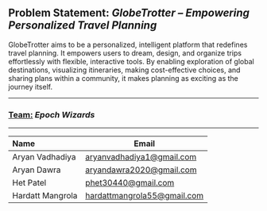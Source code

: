 ## __Problem Statement:__ _GlobeTrotter – Empowering Personalized Travel Planning_
GlobeTrotter aims to be a personalized, intelligent platform that redefines travel planning. It empowers users to dream, design, and organize trips effortlessly with flexible, interactive tools. By enabling exploration of global destinations, visualizing itineraries, making cost-effective choices, and sharing plans within a community, it makes planning as exciting as the journey itself.

---


 ### <u>Team:</u> ___Epoch Wizards___
---
 <!-- ### <ins>__Team members with email__</ins>  -->
 
| Name | Email |  
| :-------| -----|  
| Aryan Vadhadiya | aryanvadhadiya1@gmail.com|
| Aryan Dawra | aryandawra2020@gmail.com |
| Het Patel | phet30440@gmail.com |
| Hardatt Mangrola | hardattmangrola55@gmail.com|

